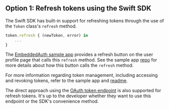 ## Option 1: Refresh tokens using the Swift SDK

The Swift SDK has built-in support for refreshing tokens through
the use of the `Token` class's `refresh` method.

```javascript
token.refresh { (newToken, error) in
    ...
}
```

The
[EmbeddedAuth sample app](https://github.com/okta/okta-idx-swift/tree/master/Samples/EmbeddedAuthWithSDKs/EmbeddedAuth)
provides a refresh button on the
user profile page that calls this `refresh` method. See the sample
app [repo](https://github.com/okta/okta-idx-swift) for more details about how
this button calls the `refresh` method.

For more information regarding token management, including accessing and
revoking tokens, refer to the sample app and
[readme](https://github.com/okta/okta-idx-swift#readme).

The direct approach using the
[OAuth token endpoint](#refresh-the-token-using-the-oauth-token-endpoint) is also supported for
refresh tokens. It's up to the developer whether they want to use this endpoint or
the SDK's convenience method.
